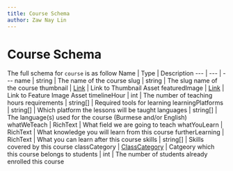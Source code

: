 ```yaml
---
title: Course Schema
author: Zaw Nay Lin
---
```

# Course Schema

The full schema for `course` is as follow
Name | Type | Description
--- | --- | ---
name | string | The name of the course
slug | string | The slug name of the course
thumbnail | [Link](../DataSchema#link-object) | Link to Thumbnail Asset
featuredImage | [Link](../DataSchema#link-object) | Link to Feature Image Asset
timelineHour | int | The number of teaching hours
requirements | string[] | Required tools for learning
learningPlatforms | string[] | Which platform the lessons will be taught
languages | string[] | The language(s) used for the course (Burmese and/or English)
whatWeTeach | RichText | What field we are going to teach
whatYouLearn | RichText | What knowledge you will learn from this course
furtherLearning | RichText | What you can learn after this course
skills | string[] | Skills covered by this course
classCategory | [ClassCategory](./Get#class-category) | Catgeory which this course belongs to
students | int | The number of students already enrolled this course


